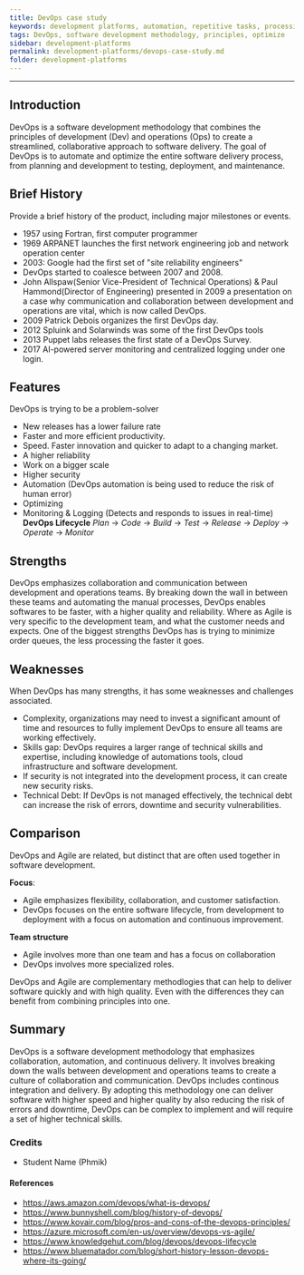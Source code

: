 ```yaml
---
title: DevOps case study
keywords: development platforms, automation, repetitive tasks, processing
tags: DevOps, software development methodology, principles, optimize
sidebar: development-platforms
permalink: development-platforms/devops-case-study.md
folder: development-platforms
---
```


---

## Introduction

DevOps is a software development methodology that combines the principles of development (Dev) and operations (Ops) to create a streamlined, collaborative approach to software delivery. 
The goal of DevOps is to automate and optimize the entire software delivery process, from planning and development to testing, deployment, and maintenance.

## Brief History

Provide a brief history of the product, including major milestones or events.
- 1957 using Fortran, first computer programmer
- 1969 ARPANET launches the first network engineering job and network operation center
- 2003: Google had the first set of "site reliability engineers"
- DevOps started to coalesce between 2007 and 2008.
- John Allspaw(Senior Vice-President of Technical Operations) & Paul Hammond(Director of Engineering) presented in 2009 a presentation on a case why communication and collaboration between development and operations are vital, which is now called DevOps. 
- 2009 Patrick Debois organizes the first DevOps day.
- 2012 Spluink and Solarwinds was some of the first DevOps tools
- 2013 Puppet labs releases the first state of a DevOps Survey. 
- 2017 AI-powered server monitoring and centralized logging under one login.

## Features

DevOps is trying to be a problem-solver

- New releases has a lower failure rate
- Faster and more efficient productivity.
- Speed. Faster innovation and quicker to adapt to a changing market.
- A higher reliability
- Work on a bigger scale
- Higher security
- Automation (DevOps automation is being used to reduce the risk of human error)
- Optimizing
- Monitoring & Logging (Detects and responds to issues in real-time)
**DevOps Lifecycle**
*Plan* -> *Code* -> *Build* -> *Test* -> *Release* -> *Deploy* -> *Operate* -> *Monitor*


## Strengths
DevOps emphasizes collaboration and communication between development and operations teams. By breaking down the wall in between these teams and automating the manual processes, DevOps enables softwares to be faster, with a higher quality and reliability.
Where as Agile is very specific to the development team, and what the customer needs and expects. 
One of the biggest strengths DevOps has is trying to minimize order queues, the less processing the faster it goes. 

## Weaknesses

When DevOps has many strengths, it has some weaknesses and challenges associated. 
- Complexity, organizations may need to invest a significant amount of time and resources to fully implement DevOps to ensure all teams are working effectively.
- Skills gap: DevOps requires a larger range of technical skills and expertise, including knowledge of automations tools, cloud infrastructure and software development. 
- If security is not integrated into the development process, it can create new security risks. 
- Technical Debt: If DevOps is not managed effectively, the technical debt can increase the risk of errors, downtime and security vulnerabilities.

## Comparison

DevOps and Agile are related, but distinct that are often used together in software development.

**Focus**: 
- Agile emphasizes flexibility, collaboration, and customer satisfaction.
- DevOps focuses on the entire software lifecycle, from development to deployment with a focus on automation and continuous improvement.

**Team structure**
- Agile involves more than one team and has a focus on collaboration
- DevOps involves more specialized roles.

DevOps and Agile are complementary methodlogies that can help to deliver software quickly and with high quality. Even with the differences they can benefit from combining principles into one. 
## Summary
DevOps is a software development methodology that emphasizes collaboration, automation, and continuous delivery. It involves breaking down the walls between development and operations teams to create a culture of collaboration and communication.
DevOps includes continous integration and delivery. By adopting this methodology one can deliver software with higher speed and higher quality by also reducing the risk of errors and downtime, DevOps can be complex to implement and will require a set of higher technical skills. 

### Credits

- Student Name (Phmik)

#### References

- https://aws.amazon.com/devops/what-is-devops/
- https://www.bunnyshell.com/blog/history-of-devops/
- https://www.kovair.com/blog/pros-and-cons-of-the-devops-principles/
- https://azure.microsoft.com/en-us/overview/devops-vs-agile/
- https://www.knowledgehut.com/blog/devops/devops-lifecycle
- https://www.bluematador.com/blog/short-history-lesson-devops-where-its-going/
